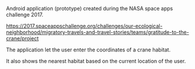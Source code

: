 Android application (prototype) created during the NASA space apps challenge 2017.

https://2017.spaceappschallenge.org/challenges/our-ecological-neighborhood/migratory-travels-and-travel-stories/teams/gratitude-to-the-crane/project

The application let the user enter the coordinates of a crane habitat.

It also shows the nearest habitat based on the current location of the user.